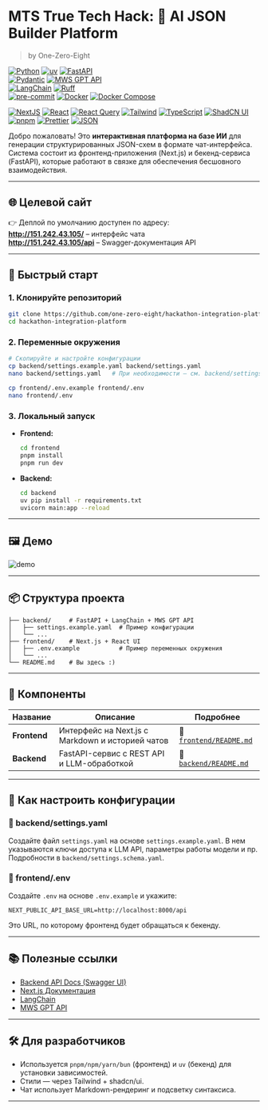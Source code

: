 # MTS True Tech Hack: 🧠 AI JSON Builder Platform

> by One-Zero-Eight

[![Python][Python]][Python-url]
[![uv][uv]][uv-url]
[![FastAPI][FastAPI]][FastAPI-url]  
[![Pydantic][Pydantic]][Pydantic-url]
[![MWS GPT API][MWS-GPT-API]][MWS-GPT-API-url]  
[![LangChain][LangChain]][LangChain-url]
[![Ruff][Ruff]][Ruff-url]  
[![pre-commit][pre-commit]][pre-commit-url]
[![Docker][Docker]][Docker-url]
[![Docker Compose][Docker-Compose]][Docker-Compose-url]

[![NextJS][Nextjs]][Next-url]
[![React][React]][react-url]
[![React Query][react-query]][rq-url]
[![Tailwind][Tailwind CSS]][Tailwind-url]
[![TypeScript][TypeScript]][ts-url]
[![ShadCN UI][Shadcnui]][shadcn-url]
[![pnpm][pnpm]][pnpm-url]
[![Prettier][prettier]][prettier-url]
[![JSON][json]][json-url]

Добро пожаловать! Это **интерактивная платформа на базе ИИ** для генерации структурированных JSON-схем в формате
чат-интерфейса. Система состоит из фронтенд-приложения (Next.js) и бекенд-сервиса (FastAPI), которые работают в связке
для обеспечения бесшовного взаимодействия.

---

## 🌐 Целевой сайт

👉 Деплой по умолчанию доступен по адресу:  
**http://151.242.43.105/** – интерфейс чата  
**http://151.242.43.105/api** – Swagger-документация API

---

## 🚀 Быстрый старт

### 1. Клонируйте репозиторий

```bash
git clone https://github.com/one-zero-eight/hackathon-integration-platform.git
cd hackathon-integration-platform
```

### 2. Переменные окружения

```bash
# Скопируйте и настройте конфигурации
cp backend/settings.example.yaml backend/settings.yaml
nano backend/settings.yaml   # При необходимости — см. backend/settings.schema.yaml

cp frontend/.env.example frontend/.env
nano frontend/.env
```

### 3. Локальный запуск

- **Frontend:**
  ```bash
  cd frontend
  pnpm install
  pnpm run dev
  ```

- **Backend:**
  ```bash
  cd backend
  uv pip install -r requirements.txt
  uvicorn main:app --reload
  ```

---

## 🖼️ Демо

![demo](https://imgur.com/a/json-builder-znqtCRE)

---

## 📦 Структура проекта

```text
├── backend/     # FastAPI + LangChain + MWS GPT API
│   ├── settings.example.yaml  # Пример конфигурации
│   └── ...
├── frontend/    # Next.js + React UI
│   ├── .env.example           # Пример переменных окружения
│   └── ...
└── README.md    # Вы здесь :)
```

---

## 🧩 Компоненты

| Название     | Описание                                         | Подробнее                                       |
|--------------|--------------------------------------------------|-------------------------------------------------|
| **Frontend** | Интерфейс на Next.js с Markdown и историей чатов | 📄 [`frontend/README.md`](./frontend/README.md) |
| **Backend**  | FastAPI-сервис с REST API и LLM-обработкой       | 📄 [`backend/README.md`](./backend/README.md)   |

---

## 🧾 Как настроить конфигурации

### 📍 backend/settings.yaml

Создайте файл `settings.yaml` на основе `settings.example.yaml`. В нем указываются ключи доступа к LLM API, параметры
работы модели и пр.  
Подробности в `backend/settings.schema.yaml`.

### 📍 frontend/.env

Создайте `.env` на основе `.env.example` и укажите:

```env
NEXT_PUBLIC_API_BASE_URL=http://localhost:8000/api
```

Это URL, по которому фронтенд будет обращаться к бекенду.

---

## 📚 Полезные ссылки

- [Backend API Docs (Swagger UI)](http://localhost:8000/api/docs)
- [Next.js Документация](https://nextjs.org/docs)
- [LangChain](https://www.langchain.com/)
- [MWS GPT API](https://api.gpt.mws.ru/)

---

## 🛠️ Для разработчиков

- Используется `pnpm/npm/yarn/bun` (фронтенд) и `uv` (бекенд) для установки зависимостей.
- Стили — через Tailwind + shadcn/ui.
- Чат использует Markdown-рендеринг и подсветку синтаксиса.

---

[Python]: https://img.shields.io/badge/Python_3.12-000000?style=for-the-badge&logo=python

[Python-url]: https://www.python.org/downloads/

[uv]: https://img.shields.io/badge/uv-000000?style=for-the-badge&logo=python

[uv-url]: https://github.com/astral-sh/uv

[FastAPI]: https://img.shields.io/badge/FastAPI-000000?style=for-the-badge&logo=fastapi

[FastAPI-url]: https://fastapi.tiangolo.com/

[Pydantic]: https://img.shields.io/badge/Pydantic-000000?style=for-the-badge&logo=pydantic

[Pydantic-url]: https://docs.pydantic.dev/latest/

[MWS-GPT-API]: https://img.shields.io/badge/MWS_GPT_API-000000?style=for-the-badge&logo=openai

[MWS-GPT-API-url]: https://api.gpt.mws.ru/

[LangChain]: https://img.shields.io/badge/LangChain-000000?style=for-the-badge&logo=langchain

[LangChain-url]: https://www.langchain.com/

[Ruff]: https://img.shields.io/badge/Ruff-000000?style=for-the-badge&logo=ruff

[Ruff-url]: https://docs.astral.sh/ruff/

[pre-commit]: https://img.shields.io/badge/pre--commit-000000?style=for-the-badge&logo=pre-commit

[pre-commit-url]: https://pre-commit.com/

[Docker]: https://img.shields.io/badge/Docker-000000?style=for-the-badge&logo=docker

[Docker-url]: https://www.docker.com/

[Docker-Compose]: https://img.shields.io/badge/Docker_Compose-000000?style=for-the-badge&logo=docker

[Docker-Compose-url]: https://docs.docker.com/compose/

[NextJS]: https://img.shields.io/badge/Next-black?style=for-the-badge&logo=next.js&logoColor=white

[Next-url]: https://nextjs.org/

[Tailwind CSS]: https://img.shields.io/badge/tailwind-000000?style=for-the-badge&logo=tailwindCSS

[Tailwind-url]: https://tailwindcss.com/

[pnpm]: https://img.shields.io/badge/pnpm-000000.svg?style=for-the-badge&logo=pnpm&logoColor=f69220

[pnpm-url]: https://pnpm.io/

[TypeScript]: https://img.shields.io/badge/typescript-000000.svg?style=for-the-badge&logo=typescript&logoColor=white

[ts-url]: https://www.typescriptlang.org/

[Shadcnui]: https://img.shields.io/badge/shadcn/ui-000000.svg?style=for-the-badge&2F&logo=shadcnui&color=131316

[shadcn-url]: https://ui.shadcn.com/

[json]: https://img.shields.io/badge/json-000000.svg?style=for-the-badge&logo=json&logoColor=white

[json-url]: https://www.json.org/json-en.html

[React]: https://img.shields.io/badge/react-000000.svg?style=for-the-badge&logo=react&logoColor=%2361DAFB

[react-url]: https://react.dev/

[react-query]: https://img.shields.io/badge/React_Query-000000.svg?style=for-the-badge&logo=ReactQuery&logoColor=white

[rq-url]: https://tanstack.com/query/latest/docs/framework/react/overview

[prettier]: https://img.shields.io/badge/prettier-000000.svg?style=for-the-badge&logo=prettier&logoColor=F7BA3E

[prettier-url]: https://prettier.io/
